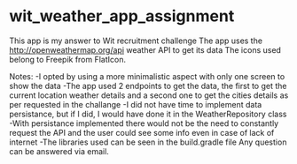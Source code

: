 # wit_weather_app_assignment

This app is my answer to Wit recruitment challenge 
The app uses the http://openweathermap.org/api weather API to get its data
The icons used belong to Freepik from FlatIcon.

Notes:
-I opted by using a more minimalistic aspect with only one screen to show the data
-The app used 2 endpoints to get the data, the first to get the current location weather details 
and a second one to get the cities details as per requested in the challange
-I did not have time to implement data persistance, but if I did, I would have done it in the WeatherRepository class
-With persistance implemented there would not be the need to constantly request the API and the user could see some info 
even in case of lack of internet
-The libraries used can be seen in the build.gradle file
Any question can be answered via email.
